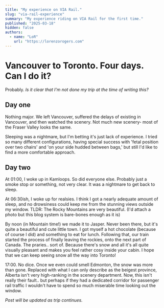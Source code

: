```yaml
---
title: "My experience on VIA Rail."
slug: "via-rail-experience"
summary: "My experience riding on VIA Rail for the first time."
published: "2025-03-18"
hidden: false
authors:
  - name: "LoR"
    url: "https://lorenzorogers.com"
---
```


# Vancouver to Toronto. Four days. Can I do it?

Probably. _Is it clear that I'm not done my trip at the time of writing this?_

## Day one

Nothing major.
We left Vancouver, suffered the delays of existing in Vancouver, and then watched the scenery. Not much new scenery- most of the Fraser Valley looks the same.

Sleeping was a nightmare, but I'm betting it's just lack of experience. I tried so many different configurations, having special success with 'fetal position over two chairs' and 'on your side hudded between bags,' but still I'd like to find a more comfortable approach.

## Day two

At 01:00, I woke up in Kamloops. So did everyone else. Probably just a smoke stop or something, not very clear. It was a nightmare to get back to sleep.

At 06:30ish, I woke up for realsies. I think I got a nearly adequate amount of sleep, and no drowsiness could keep me from the stunning views outside my window. TLDR: The Rocky Mountains are very beautiful. (I'd attach a photo but this blog system is bare-bones enough as it is)

By noon (in Mountain time!) we made it to Jasper. Never been there, but it's quite a beautiful and cute little town. I got myself a hot chocolate (because of course I did) and something to eat for lunch. Following that, our train started the process of finally leaving the rockies, onto the next part of Canada. The praries.. sort of. Because there's snow and all it's all quite visually pleasant and makes you feel rather cosy inside your cabin. I hope that we can keep seeing snow all the way into Toronto!

17:00. No dice. Once we even could smell Edmonton, the snow was more than gone. Replaced with what I can only describe as the beigest province, Alberta isn't very high-ranking in the scenery department. Now, this isn't really their fault.. but perhaps if they had a dedicated corridor for passenger rail traffic I wouldn't have to spend so much miserable time looking out the window.

_Post will be updated as trip continues._
